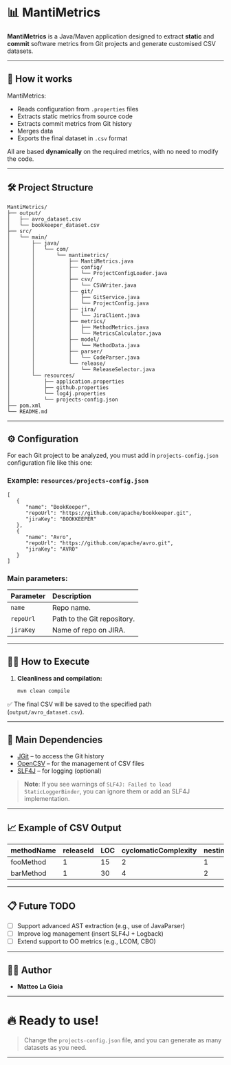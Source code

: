 # 📊 MantiMetrics

**MantiMetrics** is a Java/Maven application designed to extract **static** and **commit** software metrics from Git projects and generate customised CSV datasets.

---

## 🚀 How it works

MantiMetrics:
- Reads configuration from `.properties` files
- Extracts static metrics from source code
- Extracts commit metrics from Git history
- Merges data
- Exports the final dataset in `.csv` format

All are based **dynamically** on the required metrics, with no need to modify the code.

---

## 🛠️ Project Structure

```
MantiMetrics/
├── output/
│   ├── avro_dataset.csv
│   └── bookkeeper_dataset.csv
├── src/
│   └── main/
│       ├── java/
│       │   └── com/
│       │       └── mantimetrics/
│       │           ├── MantiMetrics.java
│       │           ├── config/
│       │           │   └── ProjectConfigLoader.java
│       │           ├── csv/
│       │           │   └── CSVWriter.java                      
│       │           ├── git/
│       │           │   ├── GitService.java
│       │           │   └── ProjectConfig.java
│       │           ├── jira/
│       │           │   └── JiraClient.java 
│       │           ├── metrics/
│       │           │   ├── MethodMetrics.java
│       │           │   └── MetricsCalculator.java
│       │           ├── model/
│       │           │   └── MethodData.java
│       │           ├── parser/
│       │           │   └── CodeParser.java
│       │           └── release/
│       │               └── ReleaseSelector.java
│       └── resources/
│           ├── application.properties
│           ├── github.properties
│           └── log4j.properties
│           └── projects-config.json
├── pom.xml 
└── README.md
```

---

## ⚙️ Configuration

For each Git project to be analyzed, you must add in `projects-config.json` configuration file like this one:

### Example: `resources/projects-config.json`

```properties
[
   {
      "name": "BookKeeper",
      "repoUrl": "https://github.com/apache/bookkeeper.git",
      "jiraKey": "BOOKKEEPER"
   },
   {
      "name": "Avro",
      "repoUrl": "https://github.com/apache/avro.git",
      "jiraKey": "AVRO"
   }
]
```

### Main parameters:

| Parameter        | Description                                           |
|:-----------------|:------------------------------------------------------|
| `name`           | Repo name.                                            |
| `repoUrl`        | Path to the Git repository.                           |
| `jiraKey`        | Name of repo on JIRA.                                 |
---
## 🏃‍♂️ How to Execute

1. **Cleanliness and compilation:**
   ```bash
   mvn clean compile
   ```
   
✅ The final CSV will be saved to the specified path (`output/avro_dataset.csv`).

---

## 🧩 Main Dependencies

- [JGit](https://www.eclipse.org/jgit/) – to access the Git history
- [OpenCSV](http://opencsv.sourceforge.net/) – for the management of CSV files
- [SLF4J](http://www.slf4j.org/) – for logging (optional)

> **Note**: If you see warnings of `SLF4J: Failed to load StaticLoggerBinder`, you can ignore them or add an SLF4J implementation.

---

## 📈 Example of CSV Output

| methodName | releaseId | LOC | cyclomaticComplexity | nestingDepth | branchCount | methodHistories | authors | churn |
|:-----------|:----------|:----|:---------------------|:-------------|:------------|:----------------|:--------|:------|
| fooMethod  | 1         | 15  | 2                    | 1            | 1           | 3               | 2       | 45    |
| barMethod  | 1         | 30  | 4                    | 2            | 3           | 5               | 4       | 60    |

---

## 📋 Future TODO

- [ ] Support advanced AST extraction (e.g., use of JavaParser)
- [ ] Improve log management (insert SLF4J + Logback)
- [ ] Extend support to OO metrics (e.g., LCOM, CBO)

---

## 👨‍💻 Author

- **Matteo La Gioia**

---

# 🔥 Ready to use!
> Change the `projects-config.json` file, and you can generate as many datasets as you need.

---